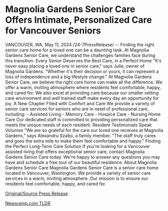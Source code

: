 # Magnolia Gardens Senior Care Offers Intimate, Personalized Care for Vancouver Seniors

VANCOUVER, WA, May 11, 2024 /24-7PressRelease/ -- Finding the right senior care home for a loved one can be a daunting task. At Magnolia Gardens Senior Care, we understand the challenges families face during this transition.  Every Senior Deserves the Best Care, in a Perfect Home  "It's never easy placing a loved one in senior care," says Julie, owner of Magnolia Gardens. "Whether it's their decision or yours, it can represent a loss of independence and a big lifestyle change."  At Magnolia Gardens Senior Care, we believe the right care home can make all the difference. We offer a warm, inviting atmosphere where residents feel comfortable, happy, and cared for. We also excel at providing care because our smaller setting care environment and well trained staff make every day an opportunity for joy.   A New Chapter Filled with Comfort and Care  We provide a variety of senior care services for seniors who are in need of professional care, including: - Assisted Living - Memory Care - Hospice Care - Nursing Home Care  Our dedicated staff is committed to providing personalized care that meets the unique needs of each resident.  Resident Testimonials Speak Volumes  "We are so grateful for the care our loved one receives at Magnolia Gardens," says Alexandru Szabo, a family member. "The staff truly cares and goes the extra mile to make them feel comfortable and happy."  Finding the Perfect Long-Term Care Solution  If you're looking for a Vancouver assisted living that offers exceptional senior care, contact Magnolia Gardens Senior Care today. We're happy to answer any questions you may have and schedule a free tour of our beautiful residence.  About Magnolia Gardens Senior Care  Magnolia Gardens Senior Care is a senior care home located in Vancouver, Washington. We provide a variety of senior care services in a warm, inviting atmosphere. Our mission is to ensure our residents feel comfortable, happy, and cared for. 

[Original/Source Press Release](https://newlive.24-7pressrelease.com/press-release/510811/magnolia-gardens-senior-care-offers-intimate-personalized-care-for-vancouver-seniors) 

[Newsramp.com TLDR](https://newsramp.com/None) 